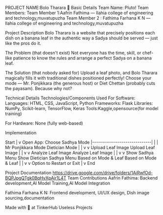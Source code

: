 
PROJECT NAME:Bolo Tharara 🎯
Basic Details
Team Name: Pluto!
Team Members:
Team Member 1:Aafrin Fathima — Ilahia college of engineering and technology,muvatupuzha
Team Member 2 : Fathima Farhana K N —Ilahia college of engineering and technology,muvatupuzha 

Project Description
Bolo Tharara is a website that precisely positions each dish on a banana leaf in the authentic way a Sadya should be served — just like the pros do it.

The Problem (that doesn't exist)
Not everyone has the time, skill, or chef-like patience to know the rules and arrange a perfect Sadya on a banana leaf.

The Solution (that nobody asked for)
Upload a leaf photo, and Bolo Tharara magically fills it with traditional dishes positioned perfectly! Choose your mode —
Mr. Ponjikkara (the generous host) or Diet Chettan (probably cuts the payasam). Because why not?

Technical Details
Technologies/Components Used
For Software:
Languages: HTML, CSS, JavaScript, Python
Frameworks: Flask
Libraries: NumPy, Scikit-learn, TensorFlow, Keras
Tools:Kaggle,opensource(for model training)

For Hardware:
None (fully web-based)

Implementation

Start
  |
  v
Open App: Choose Sadhya Mode
  |------------------------------|
  |                              |
Mr Ponjikkara Mode           Dietician Mode
  |                              |
  v                              v
Upload Leaf Image           Upload Leaf Image
  |                              |
  v                              v
Analyze Leaf Image          Analyze Leaf Image
  |                              |
  v                              v
Show Sadhya Menu            Show Dietician Sadhya Menu
Based on Mode & Leaf       Based on Mode & Leaf
  |                              |
  v                              v
Option to Restart or Exit
  |
  v
End

Project Documentation
https://drive.google.com/drive/folders/1AiRwfOd-BQPJpgQTgk0BqHvXpAjr1L4T
Team Contributions
Aafrin Fathima: Backend development,AI Model Training,AI Model Integration

Fathima Farhana K N: Frontend development, UI/UX design, Dish image sourcing,documentation

Made with 💖 at TinkerHub Useless Projects